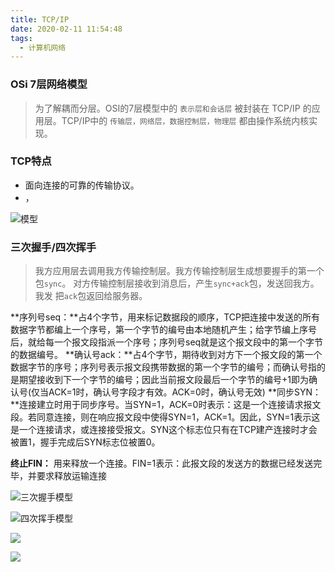 ```yaml
---
title: TCP/IP
date: 2020-02-11 11:54:48
tags:
  - 计算机网络
---
```

### OSi 7层网络模型
> 为了解耦而分层。OSI的7层模型中的 `表示层和会话层` 被封装在 TCP/IP 的应用层。TCP/IP中的 `传输层，网络层，数据控制层，物理层` 都由操作系统内核实现。
### TCP特点
  - 面向连接的可靠的传输协议。
  - ，


![模型](http://blogqiniu.wangminwei.top/202002111209_27.png?/)
### 三次握手/四次挥手
> 我方应用层去调用我方传输控制层。我方传输控制层生成想要握手的第一个包`sync`。
> 对方传输控制层接收到消息后，产生`sync+ack`包，发送回我方。
> 我发 把`ack`包返回给服务器。

**序列号seq：**占4个字节，用来标记数据段的顺序，TCP把连接中发送的所有数据字节都编上一个序号，第一个字节的编号由本地随机产生；给字节编上序号后，就给每一个报文段指派一个序号；序列号seq就是这个报文段中的第一个字节的数据编号。
**确认号ack：**占4个字节，期待收到对方下一个报文段的第一个数据字节的序号；序列号表示报文段携带数据的第一个字节的编号；而确认号指的是期望接收到下一个字节的编号；因此当前报文段最后一个字节的编号+1即为确认号(仅当ACK=1时，确认号字段才有效。ACK=0时，确认号无效)
**同步SYN：**连接建立时用于同步序号。当SYN=1，ACK=0时表示：这是一个连接请求报文段。若同意连接，则在响应报文段中使得SYN=1，ACK=1。因此，SYN=1表示这是一个连接请求，或连接接受报文。SYN这个标志位只有在TCP建产连接时才会被置1，握手完成后SYN标志位被置0。

**终止FIN：** 用来释放一个连接。FIN=1表示：此报文段的发送方的数据已经发送完毕，并要求释放运输连接

![三次握手模型](http://blogqiniu.wangminwei.top/202002111332_949.png?/)

![四次挥手模型](http://blogqiniu.wangminwei.top/202002111331_376.png?/)

![](http://blogqiniu.wangminwei.top/202002111335_985.png?/)

![](http://blogqiniu.wangminwei.top/202002111337_197.png?/)

